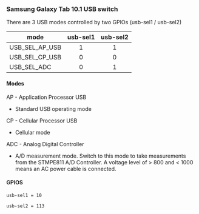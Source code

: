 
### Samsung Galaxy Tab 10.1 USB switch ###

There are 3 USB modes controlled by two GPIOs (usb-sel1 / usb-sel2)

| mode | usb-sel1 | usb-sel2 |
| --- | :---: | :---: |
| USB_SEL_AP_USB  | 1 | 1 |
| USB_SEL_CP_USB  | 0 | 0 |
| USB_SEL_ADC  | 0 | 1 |

#### Modes ####
AP - Application Processor USB
 * Standard USB operating mode

CP - Cellular Processor USB
 * Cellular mode

ADC - Analog Digital Controller
 * A/D measurement mode. Switch to this mode to take measurements from the STMPE811 A/D Controller. A voltage level of > 800 and < 1000 means an AC power cable is connected.

#### GPIOS ####
    usb-sel1 = 10

    usb-sel2 = 113

